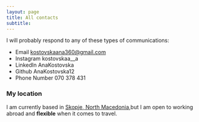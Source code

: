 ```yaml
---
layout: page
title: All contacts
subtitle:
---
```


I will probably respond to any of these types of communications:
- Email kostovskaana360@gmail.com
- Instagram kostovskaa__a
- LinkedIn AnaKostovska
- Github AnaKostovska12
- Phone Number 070 378 431


### My location
I am currently based in [ Skopje, North Macedonia,](https://mk.wikipedia.org/wiki/%D0%A1%D0%BA%D0%BE%D0%BF%D1%98%D0%B5)but I am open to working abroad and **flexible** when it comes to travel.
